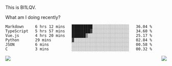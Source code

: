 This is BI1LQV.

What am I doing recently?

<!--START_SECTION:waka-->

```text
Markdown     6 hrs 12 mins   █████████░░░░░░░░░░░░░░░░   36.04 %
TypeScript   5 hrs 57 mins   ████████▓░░░░░░░░░░░░░░░░   34.60 %
Vue.js       4 hrs 20 mins   ██████▒░░░░░░░░░░░░░░░░░░   25.17 %
Python       29 mins         ▓░░░░░░░░░░░░░░░░░░░░░░░░   02.84 %
JSON         6 mins          ░░░░░░░░░░░░░░░░░░░░░░░░░   00.58 %
C            3 mins          ░░░░░░░░░░░░░░░░░░░░░░░░░   00.32 %
```

<!--END_SECTION:waka-->
<img align="right" src="https://github-readme-stats.vercel.app/api?username=bi1lqv&show_icons=true&count_private=true">

<img src="https://metrics.lecoq.io/bi1lqv?template=classic&base.activity=0&base.community=0&base.repositories=0&base.metadata=0&isocalendar=1&base=header%2C%20activity%2C%20community%2C%20repositories%2C%20metadata&base.indepth=false&base.hireable=false&isocalendar=false&isocalendar.duration=full-year&config.timezone=Asia%2FShanghai">
